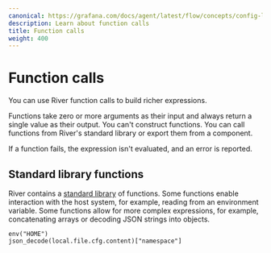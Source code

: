 ```yaml
---
canonical: https://grafana.com/docs/agent/latest/flow/concepts/config-language/expressions/function_calls/
description: Learn about function calls
title: Function calls
weight: 400
---
```


# Function calls

You can use River function calls to build richer expressions.

Functions take zero or more arguments as their input and always return a single value as their output.
You can't construct functions. You can call functions from River's standard library or export them from a component.

If a function fails, the expression isn't evaluated, and an error is reported.

## Standard library functions

River contains a [standard library][] of functions.
Some functions enable interaction with the host system, for example, reading from an environment variable.
Some functions allow for more complex expressions, for example, concatenating arrays or decoding JSON strings into objects.

```river
env("HOME")
json_decode(local.file.cfg.content)["namespace"]
```

[standard library]:../../../../reference/stdlib/
